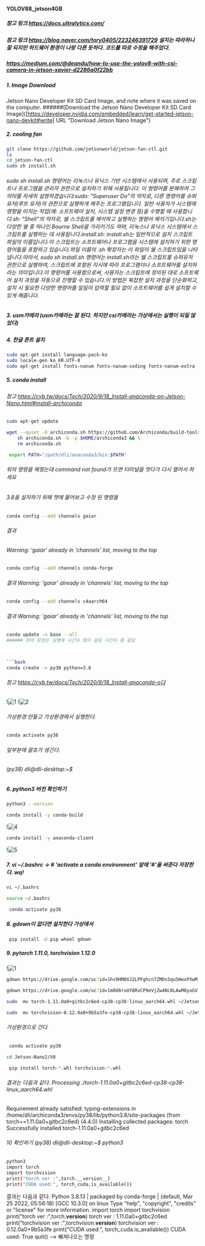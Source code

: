 #### YOLOV88_jetson4GB
##### 참고 링크 https://docs.ultralytics.com/
##### 참고 링크 https://blog.naver.com/tory0405/223246391729  설치는 따라하니 잘 되지만 하드웨어 환경이 나랑 다른 듯하다. 코드를 따로 수정을 해주었다. 
##### https://medium.com/@deandu/how-to-use-the-yolov8-with-csi-camera-in-jetson-xavier-d2286a0f22bb
##### 1. Image Download
Jetson Nano Developer Kit SD Card Image, and note where it was saved on the computer.
######[Download the Jetson Nano Developer Kit SD Card Image]([https://developer.nvidia.com/embedded/learn/get-started-jetson-nano-devkit#write] URL "Download Jetson Nano Image")
##### 2. cooling fan
```bash
git clone https://github.com/jetsonworld/jetson-fan-ctl.git
ls
cd jetson-fan-ctl
sudo sh install.sh
````
###### sudo sh install.sh 명령어는 리눅스나 유닉스 기반 시스템에서 사용되며, 주로 스크립트나 프로그램을 관리자 권한으로 설치하기 위해 사용됩니다. 이 명령어를 분해하여 그 의미를 자세히 설명하겠습니다:sudo: "Superuser Do"의 약자로, 다른 명령어를 슈퍼유저(루트 유저)의 권한으로 실행하게 해주는 프로그램입니다. 일반 사용자가 시스템에 영향을 미치는 작업(예: 소프트웨어 설치, 시스템 설정 변경 등)을 수행할 때 사용합니다.sh: "Shell"의 약자로, 쉘 스크립트를 해석하고 실행하는 명령어 해석기입니다.sh는 다양한 쉘 중 하나인 Bourne Shell을 가리키기도 하며, 리눅스나 유닉스 시스템에서 스크립트를 실행하는 데 사용됩니다.install.sh: install.sh는 일반적으로 설치 스크립트 파일의 이름입니다.이 스크립트는 소프트웨어나 프로그램을 시스템에 설치하기 위한 명령어들을 포함하고 있습니다.파일 이름의 .sh 확장자는 이 파일이 쉘 스크립트임을 나타냅니다.따라서, sudo sh install.sh 명령어는 install.sh라는 쉘 스크립트를 슈퍼유저 권한으로 실행하여, 스크립트에 포함된 지시에 따라 프로그램이나 소프트웨어를 설치하라는 의미입니다.이 명령어를 사용함으로써, 사용자는 스크립트에 정의된 대로 소프트웨어 설치 과정을 자동으로 진행할 수 있습니다.이 방법은 복잡한 설치 과정을 단순화하고, 설치 시 필요한 다양한 명령어를 일일이 입력할 필요 없이 소프트웨어를 쉽게 설치할 수 있게 해줍니다.
##### 3.  usm카메라 (usm카메라는 잘 된다. 하지만 csi카메라는 가상에서는 실행이 되질 않았다)
##### 4. 한글 폰트 설치
```bash
sudo apt-get install language-pack-ko
sudo locale-gen ko_KR.UTF-8
sudo apt-get install fonts-nanum fonts-nanum-coding fonts-nanum-extra
````
##### 5. conda install

###### 참고 https://cyb.tw/docs/Tech/2020/9/18_Install-anaconda-on-Jetson-Nano.html#install-archiconda

```bash
sudo apt-get update
````

```bash
wget --quiet -O archiconda.sh https://github.com/Archiconda/build-tools/releases/download/0.2.3/Archiconda3-0.2.3-Linux-aarch64.sh && \
    sh archiconda.sh -b -p $HOME/archiconda3 && \
    rm archiconda.sh
````

```bash
 export PATH="/path/dli/anaconda3/bin:$PATH"
````
###### 위의 명령을 해줬는데 command not found가 뜨면 터미널을 껏다가 다시 열어서 하세요

###### 3.8을 설치하기 위해 챗에 물어보고 수정 된 명령들

```bash
conda config --add channels gaiar
````
###### 결과 
###### Warning: 'gaiar' already in 'channels' list, moving to the top

```bash
conda config --add channels conda-forge
````
###### 결과 Warning: 'gaiar' already in 'channels' list, moving to the top

```bash
conda config --add channels c4aarch64
````
###### 결과 Warning: 'gaiar' already in 'channels' list, moving to the top

```bash
conda update -n base --all 
###### 위의 문장은 실행에 시간이 많이 걸림 시간이 좀 걸림



```bash
conda create -n py38 python=3.8
````

###### 참고 https://cyb.tw/docs/Tech/2020/9/18_Install-anaconda-o다
!![1](https://github.com/jetsonmom/yolov8_jetson4GB/assets/92077615/e27f1316-7bc5-47cb-88d9-0009a2274891)
!![2](https://github.com/jetsonmom/yolov8_jetson4GB/assets/92077615/8b656fe5-aaca-44e8-9c43-d1bc558a1fa7)

###### 가상환경 만들고 가상환경에서 실행한다.
```bash
conda activate py38
````
###### 앞부분에 괄호가 생긴다.
###### (py38) dli@dli-desktop:~$ 
##### 6. python3 버전 확인하기

```bash
python3 --version
````
```bash
conda install -y conda-build
````
!![4](https://github.com/jetsonmom/yolov8_jetson4GB/assets/92077615/d5ffbf82-b689-4817-9e3d-726367259654)

```bash
conda install -y anaconda-client
````
!![5](https://github.com/jetsonmom/yolov8_jetson4GB/assets/92077615/7a159b75-c993-4da4-8a71-fd21ee705a40)

##### 7. vi ~/.bashrc -> # 'activate a conda environment' 앞에 '#'을 써준다 저장한다. wq!

```bash
vi ~/.bashrc
````
```bash
source ~/.bashrc
````
```bash
 conda activate py38
````
##### 8. gdown이 없다면 설치한다 가상에서
```bash
 pip install -U pip wheel gdown
````

##### 9.   pytorch 1.11.0, torchvision 1.12.0  
!![1](https://github.com/jetsonmom/yolov8_jetson4GB/assets/92077615/20f7e0dd-50ce-47e3-8d39-1c67fe61a870)


```bash
gdown https://drive.google.com/uc?id=1hs9HM0XJ2LPFghcn7ZMOs5qu5HexPXwM
````
```bash
gdown https://drive.google.com/uc?id=1m0d8ruUY8RvCP9eVjZw4Nc8LAwM8yuGV
````
```bash
sudo  mv torch-1.11.0a0+gitbc2c6ed-cp38-cp38-linux_aarch64.whl ~/Jetson-Nano2/V8
````

```bash
sudo  mv torchvision-0.12.0a0+9b5a3fe-cp38-cp38-linux_aarch64.whl ~/Jetson-Nano2/V8
````
###### 가상환경으로 간다.

```bash
 conda activate py38
````
```bash
cd Jetson-Nano2/V8
````
```bash
 pip install torch-*.whl torchvision-*.whl
````
###### 결과는 다음과 같다. Processing ./torch-1.11.0a0+gitbc2c6ed-cp38-cp38-linux_aarch64.whl
Requirement already satisfied: typing-extensions in /home/dli/archiconda3/envs/py38/lib/python3.8/site-packages (from torch==1.11.0a0+gitbc2c6ed) (4.4.0)
Installing collected packages: torch
Successfully installed torch-1.11.0a0+gitbc2c6ed

###### 10 확인하기 (py38) dli@dli-desktop:~$ python3
 ```bash
python3
import torch
import torchvision
print("torch ver :",torch.__version__)
print("CUDA used:", torch_cuda.is_available())
````
결과는 다음과 같다. Python 3.8.13 | packaged by conda-forge | (default, Mar 25 2022, 05:56:18) 
[GCC 10.3.0] on linux Type "help", "copyright", "credits" or "license" for more information. 
import torch
import torchvision 
print("torch ver :",torch.__version__) 
torch ver : 1.11.0a0+gitbc2c6ed
print("torchvision ver :",torchvision.__version__)
torchvision ver : 0.12.0a0+9b5a3fe
print("CUDA used:", torch_cuda.is_available())
CUDA used: True
quit()  —>  빠져나오는 명령


